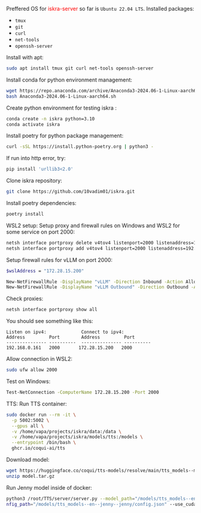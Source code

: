 Preffered OS for <span style="color:red">iskra-server</span> so far is `Ubuntu 22.04 LTS`.
Installed packages:
- `tmux`
- `git`
- `curl`
- `net-tools`
- `openssh-server`

Install with apt:
```sh
sudo apt install tmux git curl net-tools openssh-server
```
Install conda for python environment management:
```sh
wget https://repo.anaconda.com/archive/Anaconda3-2024.06-1-Linux-aarch64.sh
bash Anaconda3-2024.06-1-Linux-aarch64.sh
``` 
Create python environment for testing iskra :
```sh
conda create -n iskra python=3.10
conda activate iskra
```
Install poetry for python package management:
```sh
curl -sSL https://install.python-poetry.org | python3 -
```
If run into http error, try:
```sh
pip install 'urllib3<2.0'
```
Clone iskra repository:
```sh
git clone https://github.com/10vadim01/iskra.git
```
Install poetry dependencies:
```sh
poetry install
```


WSL2 setup:
Setup proxy and firewall rules on Windows and WSL2 for some service on port 2000:
```sh
netsh interface portproxy delete v4tov4 listenport=2000 listenaddress=192.168.0.161 (If there were any rules that broke connection)
netsh interface portproxy add v4tov4 listenport=2000 listenaddress=192.168.0.161 connectport=2000 connectaddress=172.28.15.200
```
Setup firewall rules for vLLM on port 2000:
```sh
$wslAddress = "172.28.15.200"

New-NetFirewallRule -DisplayName "vLLM" -Direction Inbound -Action Allow -Protocol TCP -LocalPort 2000 -RemoteAddress Any
New-NetFirewallRule -DisplayName "vLLM Outbound" -Direction Outbound -Action Allow -Protocol TCP -RemotePort 2000 -RemoteAddress $wslAddress
```
Check proxies:
```sh
netsh interface portproxy show all
```
You should see something like this:
```
Listen on ipv4:             Connect to ipv4:
Address         Port        Address         Port
--------------- ----------  --------------- ----------
192.168.0.161   2000       172.28.15.200   2000
```
Allow connection in WSL2:
```sh
sudo ufw allow 2000
``` 
Test on Windows:
```sh
Test-NetConnection -ComputerName 172.28.15.200 -Port 2000
```

TTS:
Run TTS container:
```sh
sudo docker run --rm -it \
  -p 5002:5002 \
  --gpus all \
  -v /home/vapa/projects/iskra/data:/data \
  -v /home/vapa/projects/iskra/models/tts:/models \
  --entrypoint /bin/bash \
  ghcr.io/coqui-ai/tts
```

Download model:
```sh
wget https://huggingface.co/coqui/tts-models/resolve/main/tts_models--multilingual--multilingual-en--large-v2/model.tar.gz
unzip model.tar.gz
```

Run Jenny model inside of docker:
```sh
python3 /root/TTS/server/server.py --model_path="/models/tts_models--en--jenny--jenny/model.pth" --co
nfig_path="/models/tts_models--en--jenny--jenny/config.json" --use_cuda true --port 5002 
```